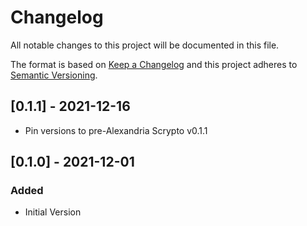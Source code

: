 # Changelog
All notable changes to this project will be documented in this file.

The format is based on [Keep a Changelog](http://keepachangelog.com/en/1.0.0/)
and this project adheres to [Semantic Versioning](https://semver.org/spec/v2.0.0.html).

## [0.1.1] - 2021-12-16
- Pin versions to pre-Alexandria Scrypto v0.1.1

## [0.1.0] - 2021-12-01
### Added
- Initial Version
